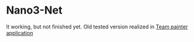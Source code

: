 # Nano3-Net
It working, but not finished yet.
Old tested version realized in [Team painter application](https://github.com/LuchunPen/TeamPainter)



